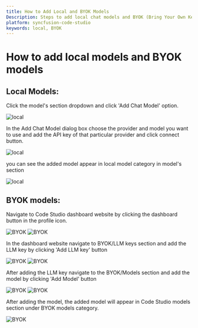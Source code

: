 ```yaml
---
title: How to Add Local and BYOK Models
Description: Steps to add local chat models and BYOK (Bring Your Own Key) models in Code Studio, including adding provider API/LLM keys and registering models.
platform: syncfusion-code-studio
keywords: local, BYOK
---
```


# How to add local models and BYOK models

## Local Models:
Click the model's section dropdown and click 'Add Chat Model' option.

<img src="../reference-images/localmodel1.png" alt="local">

In the Add Chat Model dialog box choose the provider and model you want to use and add the API key of that particular provider and click connect button.

<img src="../reference-images/localmodel2.png" alt="local">

you can see the added model appear in local model category in model's section

<img src="../reference-images/localmodel3.png" alt="local">

## BYOK models: 
Navigate to Code Studio dashboard website by clicking the dashboard button in the profile icon.

<img src="../reference-images/BYOK7.png" alt="BYOK">
<img src="../reference-images/BYOK1.png" alt="BYOK">

In the dashboard website navigate to BYOK/LLM keys section and add the LLM key by clicking 'Add LLM key' button

<img src="../reference-images/BYOK2.png" alt="BYOK">
<img src="../reference-images/BYOK3.png" alt="BYOK">

After adding the LLM key navigate to the BYOK/Models section and add the model by clicking 'Add Model' button

<img src="../reference-images/BYOK4.png" alt="BYOK">
<img src="../reference-images/BYOK5.png" alt="BYOK">

After adding the model, the added model will appear in Code Studio models section under BYOK models category.

<img src="../reference-images/BYOK6.png" alt="BYOK">